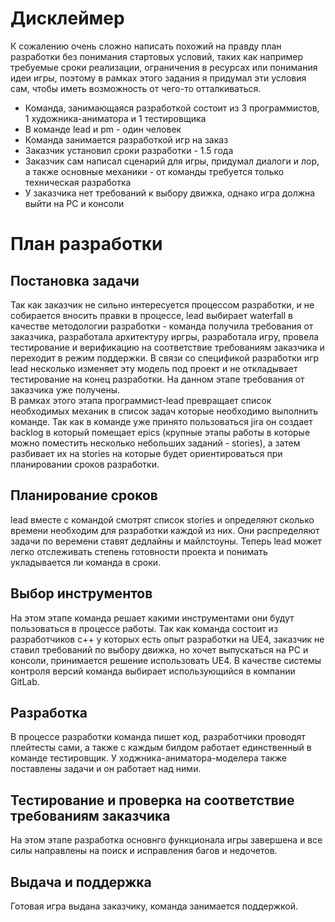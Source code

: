 # Дисклеймер
К сожалению очень сложно написать похожий на правду план разработки без понимания стартовых условий, таких как например требуемые сроки реализации, ограничения в ресурсах или понимания идеи игры, поэтому в рамках этого задания я придумал эти условия сам, чтобы иметь возможность от чего-то отталкиваться.
- Команда, занимающаяся разработкой состоит из 3 программистов, 1 художника-аниматора и 1 тестировщика
- В команде lead и pm - один человек
- Команда занимается разработкой игр на заказ
- Заказчик установил сроки разработки - 1.5 года
- Заказчик сам написал сценарий для игры, придумал диалоги и лор, а также основные механики - от команды требуется только техническая разработка
- У заказчика нет требований к выбору движка, однако игра должна выйти на PC и консоли

# План разработки
## Постановка задачи
Так как заказчик не сильно интересуется процессом разработки, и не собирается вносить правки в процессе, lead выбирает waterfall в качестве методологии разработки - команда получила требования от заказчика, разработала архитектуру иргры, разработала игру, провела тестирование и верификацию на соответствие требованиям заказчика и переходит в режим поддержки. В связи со спецификой разработки игр lead несколько изменяет эту модель под проект и не откладывает тестирование на конец разработки. На данном этапе требования от заказчика уже получены. <br>
В рамках этого этапа программист-lead превращает список необходимых механик в список задач которые необходимо выполнить команде. Так как в команде уже принято пользоваться jira он создает backlog в который помещает epics (крупные этапы работы в которые можно поместить несколько небольших заданий - stories), а затем разбивает их на stories на которые будет ориентироваться при планировании сроков разработки. 
## Планирование сроков
lead вместе с командой смотрят список stories и определяют сколько времени необходим для разработки каждой из них. Они распределяют задачи по веремени ставят дедлайны и майлстоуны. Теперь lead может легко отслеживать степень готовности проекта и понимать укладывается ли команда в сроки.
## Выбор инструментов
На этом этапе команда решает какими инструментами они будут пользоваться в процессе работы.  Так как команда состоит из разработчиков c++ у которых есть опыт разработки на UE4, заказчик не ставил требований по выбору движка, но хочет выпускаться на PC и консоли, принимается решение использовать UE4. В качестве системы контроля версий команда выбирает использующийся в компании GitLab.
## Разработка
В процессе разработки команда пишет код, разработчики проводят плейтесты сами, а также с каждым билдом работает единственный в команде тестировщик. У ходжника-аниматора-моделера также поставлены задачи и он работает над ними.
## Тестирование и проверка на соответствие требованиям заказчика
На этом этапе разработка основнго функционала игры завершена и все силы направлены на поиск и исправления багов и недочетов.
## Выдача и поддержка
Готовая игра выдана заказчику, команда занимается поддержкой.
